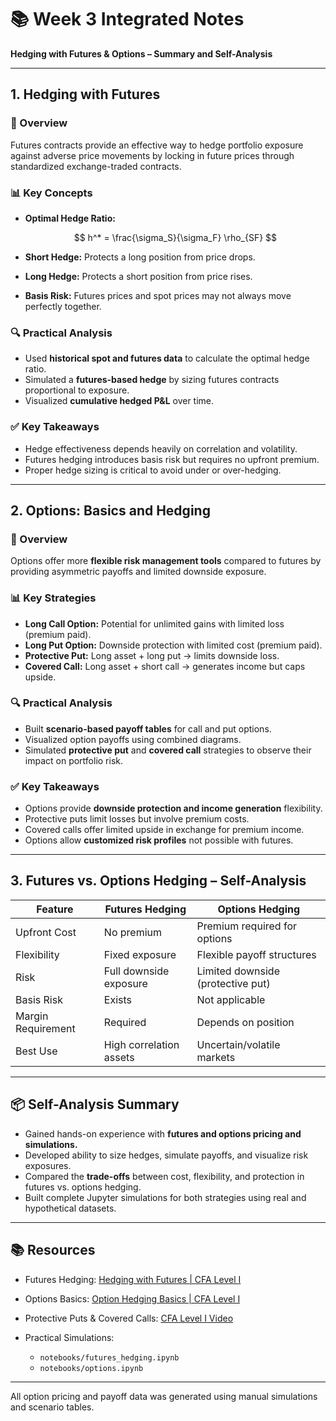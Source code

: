 # 📚 Week 3 Integrated Notes

**Hedging with Futures & Options – Summary and Self-Analysis**

---

## 1. Hedging with Futures

### 📂 Overview

Futures contracts provide an effective way to hedge portfolio exposure against adverse price movements by locking in future prices through standardized exchange-traded contracts.

### 📊 Key Concepts

* **Optimal Hedge Ratio:**

  $$
  h^* = \frac{\sigma_S}{\sigma_F} \rho_{SF}
  $$

* **Short Hedge:** Protects a long position from price drops.

* **Long Hedge:** Protects a short position from price rises.

* **Basis Risk:** Futures prices and spot prices may not always move perfectly together.

### 🔍 Practical Analysis

* Used **historical spot and futures data** to calculate the optimal hedge ratio.
* Simulated a **futures-based hedge** by sizing futures contracts proportional to exposure.
* Visualized **cumulative hedged P\&L** over time.

### ✅ Key Takeaways

* Hedge effectiveness depends heavily on correlation and volatility.
* Futures hedging introduces basis risk but requires no upfront premium.
* Proper hedge sizing is critical to avoid under or over-hedging.

---

## 2. Options: Basics and Hedging

### 📂 Overview

Options offer more **flexible risk management tools** compared to futures by providing asymmetric payoffs and limited downside exposure.

### 📊 Key Strategies

* **Long Call Option:** Potential for unlimited gains with limited loss (premium paid).
* **Long Put Option:** Downside protection with limited cost (premium paid).
* **Protective Put:** Long asset + long put → limits downside loss.
* **Covered Call:** Long asset + short call → generates income but caps upside.

### 🔍 Practical Analysis

* Built **scenario-based payoff tables** for call and put options.
* Visualized option payoffs using combined diagrams.
* Simulated **protective put** and **covered call** strategies to observe their impact on portfolio risk.

### ✅ Key Takeaways

* Options provide **downside protection and income generation** flexibility.
* Protective puts limit losses but involve premium costs.
* Covered calls offer limited upside in exchange for premium income.
* Options allow **customized risk profiles** not possible with futures.

---

## 3. Futures vs. Options Hedging – Self-Analysis

| Feature            | Futures Hedging         | Options Hedging                   |
| ------------------ | ----------------------- | --------------------------------- |
| Upfront Cost       | No premium              | Premium required for options      |
| Flexibility        | Fixed exposure          | Flexible payoff structures        |
| Risk               | Full downside exposure  | Limited downside (protective put) |
| Basis Risk         | Exists                  | Not applicable                    |
| Margin Requirement | Required                | Depends on position               |
| Best Use           | High correlation assets | Uncertain/volatile markets        |

---

## 📦 Self-Analysis Summary

* Gained hands-on experience with **futures and options pricing and simulations.**
* Developed ability to size hedges, simulate payoffs, and visualize risk exposures.
* Compared the **trade-offs** between cost, flexibility, and protection in futures vs. options hedging.
* Built complete Jupyter simulations for both strategies using real and hypothetical datasets.

---

## 📚 Resources

* Futures Hedging: [Hedging with Futures | CFA Level I](https://www.youtube.com/watch?v=VuAQ9X8PTyU)
* Options Basics: [Option Hedging Basics | CFA Level I](https://www.youtube.com/watch?v=zJKp44Aokgs)
* Protective Puts & Covered Calls: [CFA Level I Video](https://www.youtube.com/watch?v=GlNCLk1B7DI)
* Practical Simulations:

  * `notebooks/futures_hedging.ipynb`
  * `notebooks/options.ipynb`

---

All option pricing and payoff data was generated using manual simulations and scenario tables.
